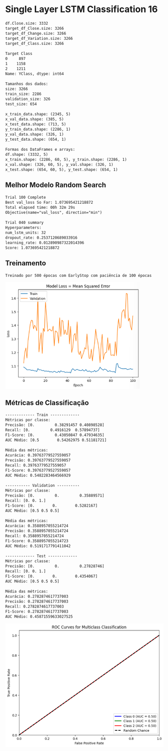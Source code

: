 # Single Layer LSTM Classification 16
    df.Close.size: 3332
    target_df_Close.size: 3266
    target_df_Change.size: 3266
    target_df_Variation.size: 3266
    target_df_Class.size: 3266

    Target Class
    0     897
    1    1158
    2    1211
    Name: YClass, dtype: int64

    Tamanhos dos dados:
    size: 3266
    train_size: 2286
    validation_size: 326
    test_size: 654

    x_train_data.shape: (2345, 5)
    x_val_data.shape: (385, 5)
    x_test_data.shape: (713, 5)
    y_train_data.shape: (2286, 1)
    y_val_data.shape: (326, 1)
    y_test_data.shape: (654, 1)

    Formas dos DataFrames e arrays:
    df.shape: (3332, 5)
    x_train.shape: (2286, 60, 5), y_train.shape: (2286, 1)
    x_val.shape: (326, 60, 5), y_val.shape: (326, 1)
    x_test.shape: (654, 60, 5), y_test.shape: (654, 1)

## Melhor Modelo Random Search

    Trial 100 Complete
    Best val_loss So Far: 1.073695421218872
    Total elapsed time: 00h 32m 29s
    Objective(name="val_loss", direction="min")

    Trial 040 summary
    Hyperparameters:
    num_lstm_units: 32
    dropout_rate: 0.2537120689033916
    learning_rate: 0.012890987322014396
    Score: 1.073695421218872
## Treinamento 
    Treinado por 500 épocas com EarlyStop com paciência de 100 épocas
![Alt text](./img/loss16.png)

## Métricas de Classificação

    ------------- Train -------------
    Métricas por classe:
    Precisão: [0.         0.38291457 0.40898528]
    Recall: [0.         0.4916129  0.57894737]
    F1-Score: [0.         0.43050847 0.47934635]
    AUC Médio: [0.5        0.54262975 0.51181721]

    Média das métricas:
    Acurácia: 0.39763779527559057
    Precisão: 0.39763779527559057
    Recall: 0.39763779527559057
    F1-Score: 0.39763779527559057
    AUC Médio: 0.5482283464566929

    ----------- Validation ----------
    Métricas por classe:
    Precisão: [0.         0.         0.35889571]
    Recall: [0. 0. 1.]
    F1-Score: [0.        0.        0.5282167]
    AUC Médio: [0.5 0.5 0.5]

    Média das métricas:
    Acurácia: 0.3588957055214724
    Precisão: 0.3588957055214724
    Recall: 0.3588957055214724
    F1-Score: 0.3588957055214723
    AUC Médio: 0.5191717791411042

    ------------- Test -------------
    Métricas por classe:
    Precisão: [0.         0.         0.27828746]
    Recall: [0. 0. 1.]
    F1-Score: [0.        0.        0.4354067]
    AUC Médio: [0.5 0.5 0.5]

    Média das métricas:
    Acurácia: 0.2782874617737003
    Precisão: 0.2782874617737003
    Recall: 0.2782874617737003
    F1-Score: 0.2782874617737003
    AUC Médio: 0.45871559633027525
    
![Alt text](./img/auc16.png)
    